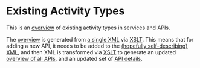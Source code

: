 # Existing Activity Types

This is an [overview](overview.md) of existing activity types in services and APIs.

The [overview](overview.md) is generated from [a single XML](types.xml) via [XSLT](types.xsl). This means that for adding a new API, it needs to be added to the [(hopefully self-describing) XML](types.xml), and then XML is transformed via [XSLT](types.xsl) to generate an updated [overview of all APIs](overview.md), and an updated set of [API details](API).
